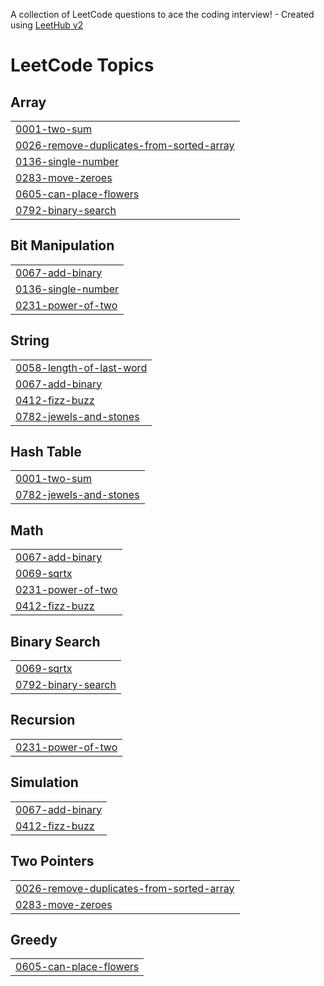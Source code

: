 A collection of LeetCode questions to ace the coding interview! - Created using [LeetHub v2](https://github.com/arunbhardwaj/LeetHub-2.0)
<!---LeetCode Topics Start-->
# LeetCode Topics
## Array
|  |
| ------- |
| [0001-two-sum](https://github.com/nabeel292200/leetcode/tree/master/0001-two-sum) |
| [0026-remove-duplicates-from-sorted-array](https://github.com/nabeel292200/leetcode/tree/master/0026-remove-duplicates-from-sorted-array) |
| [0136-single-number](https://github.com/nabeel292200/leetcode/tree/master/0136-single-number) |
| [0283-move-zeroes](https://github.com/nabeel292200/leetcode/tree/master/0283-move-zeroes) |
| [0605-can-place-flowers](https://github.com/nabeel292200/leetcode/tree/master/0605-can-place-flowers) |
| [0792-binary-search](https://github.com/nabeel292200/leetcode/tree/master/0792-binary-search) |
## Bit Manipulation
|  |
| ------- |
| [0067-add-binary](https://github.com/nabeel292200/leetcode/tree/master/0067-add-binary) |
| [0136-single-number](https://github.com/nabeel292200/leetcode/tree/master/0136-single-number) |
| [0231-power-of-two](https://github.com/nabeel292200/leetcode/tree/master/0231-power-of-two) |
## String
|  |
| ------- |
| [0058-length-of-last-word](https://github.com/nabeel292200/leetcode/tree/master/0058-length-of-last-word) |
| [0067-add-binary](https://github.com/nabeel292200/leetcode/tree/master/0067-add-binary) |
| [0412-fizz-buzz](https://github.com/nabeel292200/leetcode/tree/master/0412-fizz-buzz) |
| [0782-jewels-and-stones](https://github.com/nabeel292200/leetcode/tree/master/0782-jewels-and-stones) |
## Hash Table
|  |
| ------- |
| [0001-two-sum](https://github.com/nabeel292200/leetcode/tree/master/0001-two-sum) |
| [0782-jewels-and-stones](https://github.com/nabeel292200/leetcode/tree/master/0782-jewels-and-stones) |
## Math
|  |
| ------- |
| [0067-add-binary](https://github.com/nabeel292200/leetcode/tree/master/0067-add-binary) |
| [0069-sqrtx](https://github.com/nabeel292200/leetcode/tree/master/0069-sqrtx) |
| [0231-power-of-two](https://github.com/nabeel292200/leetcode/tree/master/0231-power-of-two) |
| [0412-fizz-buzz](https://github.com/nabeel292200/leetcode/tree/master/0412-fizz-buzz) |
## Binary Search
|  |
| ------- |
| [0069-sqrtx](https://github.com/nabeel292200/leetcode/tree/master/0069-sqrtx) |
| [0792-binary-search](https://github.com/nabeel292200/leetcode/tree/master/0792-binary-search) |
## Recursion
|  |
| ------- |
| [0231-power-of-two](https://github.com/nabeel292200/leetcode/tree/master/0231-power-of-two) |
## Simulation
|  |
| ------- |
| [0067-add-binary](https://github.com/nabeel292200/leetcode/tree/master/0067-add-binary) |
| [0412-fizz-buzz](https://github.com/nabeel292200/leetcode/tree/master/0412-fizz-buzz) |
## Two Pointers
|  |
| ------- |
| [0026-remove-duplicates-from-sorted-array](https://github.com/nabeel292200/leetcode/tree/master/0026-remove-duplicates-from-sorted-array) |
| [0283-move-zeroes](https://github.com/nabeel292200/leetcode/tree/master/0283-move-zeroes) |
## Greedy
|  |
| ------- |
| [0605-can-place-flowers](https://github.com/nabeel292200/leetcode/tree/master/0605-can-place-flowers) |
<!---LeetCode Topics End-->